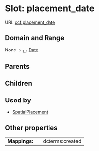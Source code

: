 
# Slot: placement_date




URI: [ccf:placement_date](http://purl.org/ccf/placement_date)


## Domain and Range

None &#8594;  <sub>1..1</sub> [Date](types/Date.md)

## Parents


## Children


## Used by

 * [SpatialPlacement](SpatialPlacement.md)

## Other properties

|  |  |  |
| --- | --- | --- |
| **Mappings:** | | dcterms:created |

